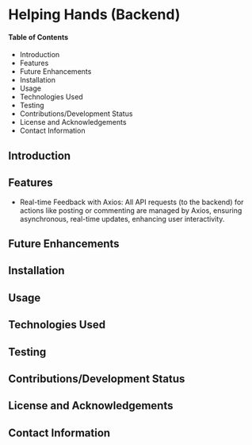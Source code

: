# Helping Hands (Backend) 


#### Table of Contents
- Introduction
- Features
- Future Enhancements 
- Installation
- Usage
- Technologies Used
- Testing 
- Contributions/Development Status 
- License and Acknowledgements 
- Contact Information


## Introduction 


## Features 

- Real-time Feedback with Axios: All API requests (to the backend) for actions like posting or commenting are managed by Axios, ensuring asynchronous, real-time updates, enhancing user interactivity.



## Future Enhancements 


## Installation   


## Usage 


## Technologies Used 


## Testing 


## Contributions/Development Status 


## License and Acknowledgements


## Contact Information 


